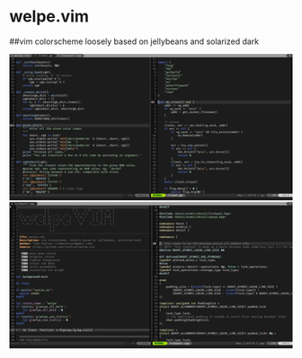 # welpe.vim

##vim colorscheme loosely based on jellybeans and solarized dark

![Preview 1](welpepreview1.jpg)
![Preview 2](welpepreview2.jpg)
